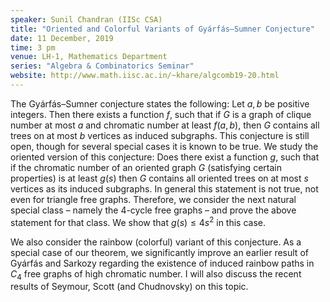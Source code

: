```yaml
---
speaker: Sunil Chandran (IISc CSA)
title: "Oriented and Colorful Variants of Gyárfás–Sumner Conjecture"
date: 11 December, 2019
time: 3 pm
venue: LH-1, Mathematics Department
series: "Algebra & Combinatorics Seminar"
website: http://www.math.iisc.ac.in/~khare/algcomb19-20.html
---
```


The Gyárfás–Sumner conjecture states the following: Let $a,b$ be
positive integers. Then there exists a function $f$, such that if
$G$ is a graph of clique number at most $a$ and chromatic number at
least $f(a,b)$, then $G$ contains all trees on at most $b$ vertices
as induced subgraphs. This conjecture is still open, though for
several special cases it is known to be true. We study the oriented
version of this conjecture: Does there exist a function $g$, such
that if the chromatic number of an oriented graph $G$ (satisfying
certain properties) is at least $g(s)$ then $G$ contains all
oriented trees on at most $s$ vertices as its induced subgraphs. In
general this statement is not true, not even for triangle free graphs.
Therefore, we consider the next natural special class – namely the
4-cycle free graphs – and prove the above statement for that class.
We show that $g(s) \leq 4s^2$ in this case.

We also consider the rainbow (colorful) variant of this conjecture.
As a special case of our theorem, we significantly improve an earlier
result of Gyárfás and Sarkozy regarding the existence of induced
rainbow paths in $C_4$ free graphs of high chromatic number. I will
also discuss the recent results of Seymour, Scott (and Chudnovsky)
on this topic. 
